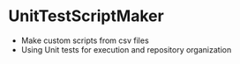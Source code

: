 # UnitTestScriptMaker

- Make custom scripts from csv files
- Using Unit tests for execution and repository organization 
